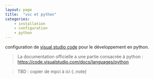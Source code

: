 ```yaml
---
layout: page
title:  "vsc et python"
categories: 
    - installation 
    - configuration
    - python
---
```


configuration de  [visual studio code](https://code.visualstudio.com/) pour le développement en python.

<!--more-->

> La documentation officielle a une partie consacrée à python : <https://code.visualstudio.com/docs/languages/python>

> TBD : copier de mpci à ici
{:.note}